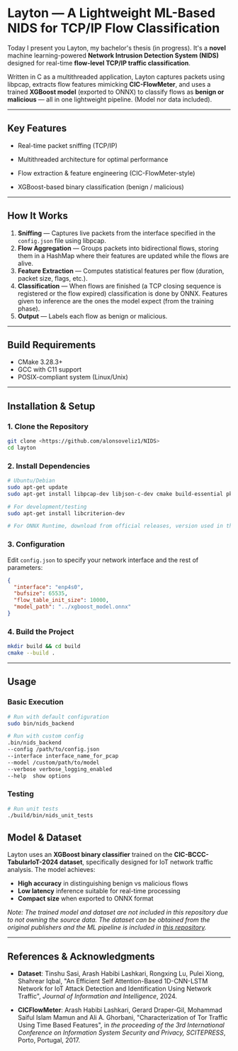 # Layton — A Lightweight ML-Based NIDS for TCP/IP Flow Classification

Today I present you Layton, my bachelor's thesis (in progress). It's a **novel**
 machine learning-powered **Network Intrusion Detection System (NIDS)** designed for real-time **flow-level TCP/IP traffic classification**.

Written in C as a multithreaded application, Layton captures packets using libpcap, extracts flow features mimicking **CIC-FlowMeter**, and uses a trained **XGBoost model** (exported to ONNX) to classify flows as **benign or malicious** — all in one lightweight pipeline. (Model nor data included).

---

## Key Features

- Real-time packet sniffing (TCP/IP)
- Multithreaded architecture for optimal performance

- Flow extraction & feature engineering (CIC-FlowMeter-style)
- XGBoost-based binary classification (benign / malicious)

---

## How It Works

1. **Sniffing** — Captures live packets from the interface specified in the `config.json` file using libpcap. 
2. **Flow Aggregation** — Groups packets into bidirectional flows, storing them in a HashMap where their features are updated while the flows are alive.
3. **Feature Extraction** — Computes statistical features per flow (duration, packet size, flags, etc.).
4. **Classification** — When flows are finished (a TCP closing sequence is registered or the flow expired) classification is done by ONNX. Features given to inference are the ones the model expect (from the training phase).
5. **Output** — Labels each flow as benign or malicious.

---

## Build Requirements
- CMake 3.28.3+
- GCC with C11 support
- POSIX-compliant system (Linux/Unix)
---

## Installation & Setup

### 1. Clone the Repository
```bash
git clone <https://github.com/alonsoveliz1/NIDS>
cd layton
```

### 2. Install Dependencies
```bash
# Ubuntu/Debian
sudo apt-get update
sudo apt-get install libpcap-dev libjson-c-dev cmake build-essential pkg-config

# For development/testing
sudo apt-get install libcriterion-dev

# For ONNX Runtime, download from official releases, version used in the project is 1.21.1
```
### 3. Configuration
Edit `config.json` to specify your network interface and the rest of parameters:
```json
{
  "interface": "enp4s0",
  "bufsize": 65535,
  "flow_table_init_size": 10000,
  "model_path": "../xgboost_model.onnx" 
}
```

### 4. Build the Project
```bash
mkdir build && cd build
cmake --build .
```


---

## Usage

### Basic Execution
```bash
# Run with default configuration
sudo bin/nids_backend 

# Run with custom config
.bin/nids_backend 
--config /path/to/config.json    
--interface interface_name_for_pcap
--model /custom/path/to/model
--verbose verbose_logging_enabled
--help  show options
```

### Testing
```bash
# Run unit tests
./build/bin/nids_unit_tests
```


## Model & Dataset

Layton uses an **XGBoost binary classifier** trained on the **CIC-BCCC-TabularIoT-2024 dataset**, specifically designed for IoT network traffic analysis. The model achieves:

- **High accuracy** in distinguishing benign vs malicious flows
- **Low latency** inference suitable for real-time processing  
- **Compact size** when exported to ONNX format

*Note: The trained model and dataset are not included in this repository due to not owning the source data. The dataset can be obtained from the original publishers and the ML pipeline is included in [this repository](https://github.com/alonsoveliz1/NIDS-ML-MODELS).*

---

## References & Acknowledgments

- **Dataset**: Tinshu Sasi, Arash Habibi Lashkari, Rongxing Lu, Pulei Xiong, Shahrear Iqbal, "An Efficient Self Attention-Based 1D-CNN-LSTM Network for IoT Attack Detection and Identification Using Network Traffic", *Journal of Information and Intelligence*, 2024.

- **CICFlowMeter**: Arash Habibi Lashkari, Gerard Draper-Gil, Mohammad Saiful Islam Mamun and Ali A. Ghorbani, "Characterization of Tor Traffic Using Time Based Features", in *the proceeding of the 3rd International Conference on Information System Security and Privacy, SCITEPRESS*, Porto, Portugal, 2017.